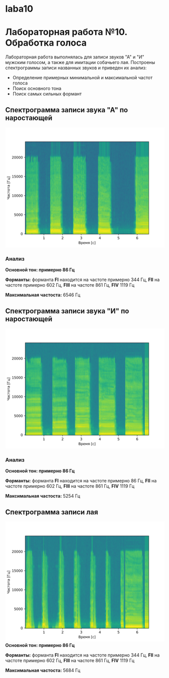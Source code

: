 # laba10
# Лабораторная работа №10. Обработка голоса
Лабораторная работа выполнялась для записи звуков "А" и "И" мужским голосом, а также для имитации собачьего лая.
Построены спектрограммы записи названных звуков и приведен их анализ: 
- Определение примерных минимальной и максимальной частот голоса
- Поиск основного тона
- Поиск самых сильных формант

## Спектрограмма записи звука "А" по наростающей

![](results/spectogram/spectrogram_A.png)

### Анализ
**Основной тон: примерно 86 Гц** 

**Форманты:** форманта **FI** находится на частоте примерно 344 Гц, **FII** на частоте примерно 602 Гц,
**FIII** на частоте 861 Гц, **FIV** 1119 Гц


**Максимальная частоста:** 6546 Гц

## Спектрограмма записи звука "И" по наростающей

![](results/spectogram/spectrogram_I.png)

### Анализ
**Основной тон: примерно 86 Гц**

**Форманты:** форманта **FI** находится на частоте примерно 86 Гц, **FII** на частоте примерно 602 Гц,
**FIII** на частоте 861 Гц, **FIV** 1119 Гц


**Максимальная частоста:** 5254 Гц

## Спектрограмма записи лая

![](results/spectogram/spectrogram_gav.png)
**Основной тон: примерно 86 Гц** 

**Форманты:** форманта **FI** находится на частоте примерно 344 Гц, **FII** на частоте примерно 602 Гц,
**FIII** на частоте 861 Гц, **FIV** 1119 Гц


**Максимальная частоста:** 5684 Гц
